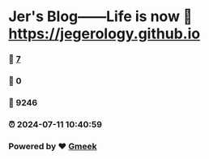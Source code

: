 # Jer's Blog——Life is now :link: https://jegerology.github.io 
### :page_facing_up: [7](https://jegerology.github.io/tag.html) 
### :speech_balloon: 0 
### :hibiscus: 9246 
### :alarm_clock: 2024-07-11 10:40:59 
### Powered by :heart: [Gmeek](https://github.com/Meekdai/Gmeek)
